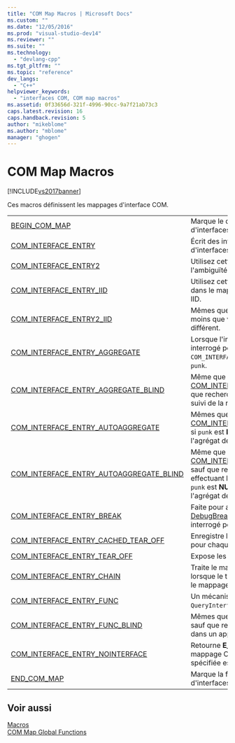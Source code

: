 ```yaml
---
title: "COM Map Macros | Microsoft Docs"
ms.custom: ""
ms.date: "12/05/2016"
ms.prod: "visual-studio-dev14"
ms.reviewer: ""
ms.suite: ""
ms.technology: 
  - "devlang-cpp"
ms.tgt_pltfrm: ""
ms.topic: "reference"
dev_langs: 
  - "C++"
helpviewer_keywords: 
  - "interfaces COM, COM map macros"
ms.assetid: 0f33656d-321f-4996-90cc-9a7f21ab73c3
caps.latest.revision: 16
caps.handback.revision: 5
author: "mikeblome"
ms.author: "mblome"
manager: "ghogen"
---
```

# COM Map Macros
[!INCLUDE[vs2017banner](../../assembler/inline/includes/vs2017banner.md)]

Ces macros définissent les mappages d'interface COM.  
  
|||  
|-|-|  
|[BEGIN\_COM\_MAP](../Topic/BEGIN_COM_MAP.md)|Marque le début des entrées de mappage d'interfaces COM.|  
|[COM\_INTERFACE\_ENTRY](../Topic/COM_INTERFACE_ENTRY%20Macros.md)|Écrit des interfaces dans le mappage d'interfaces COM.|  
|[COM\_INTERFACE\_ENTRY2](../Topic/COM_INTERFACE_ENTRY2.md)|Utilisez cette macro pour supprimer l'ambiguïté deux branches d'héritage.|  
|[COM\_INTERFACE\_ENTRY\_IID](../Topic/COM_INTERFACE_ENTRY_IID.md)|Utilisez cette macro pour écrire l'interface dans le mappage COM et pour spécifier son IID.|  
|[COM\_INTERFACE\_ENTRY2\_IID](../Topic/COM_INTERFACE_ENTRY2_IID.md)|Mêmes que [COM\_INTERFACE\_ENTRY2](../Topic/COM_INTERFACE_ENTRY2.md), à moins que vous puissiez spécifier un IID différent.|  
|[COM\_INTERFACE\_ENTRY\_AGGREGATE](../Topic/COM_INTERFACE_ENTRY_AGGREGATE.md)|Lorsque l'interface identifiée par `iid` est interrogé pour, `COM_INTERFACE_ENTRY_AGGREGATE` transféré à `punk`.|  
|[COM\_INTERFACE\_ENTRY\_AGGREGATE\_BLIND](../Topic/COM_INTERFACE_ENTRY_AGGREGATE_BLIND.md)|Même que [COM\_INTERFACE\_ENTRY\_AGGREGATE](../Topic/COM_INTERFACE_ENTRY_AGGREGATE.md), sauf que recherchant tout IID une en effectuant le suivi de la requête à `punk`.|  
|[COM\_INTERFACE\_ENTRY\_AUTOAGGREGATE](../Topic/COM_INTERFACE_ENTRY_AUTOAGGREGATE.md)|Mêmes que [COM\_INTERFACE\_ENTRY\_AGGREGATE](../Topic/COM_INTERFACE_ENTRY_AGGREGATE.md), sauf si `punk` est **NULL**, il crée automatiquement l'agrégat décrit par `clsid`.|  
|[COM\_INTERFACE\_ENTRY\_AUTOAGGREGATE\_BLIND](../Topic/COM_INTERFACE_ENTRY_AUTOAGGREGATE_BLIND.md)|Même que [COM\_INTERFACE\_ENTRY\_AUTOAGGREGATE](../Topic/COM_INTERFACE_ENTRY_AUTOAGGREGATE.md), sauf que recherchant tout IID une en effectuant le suivi de la requête à `punk`, et si `punk` est **NULL**, créant automatiquement l'agrégat décrit par `clsid`.|  
|[COM\_INTERFACE\_ENTRY\_BREAK](../Topic/COM_INTERFACE_ENTRY_BREAK.md)|Faite pour appeler votre programme [DebugBreak](http://msdn.microsoft.com/library/windows/desktop/ms679297) lorsque l'interface spécifiée est interrogé pour.|  
|[COM\_INTERFACE\_ENTRY\_CACHED\_TEAR\_OFF](../Topic/COM_INTERFACE_ENTRY_CACHED_TEAR_OFF.md)|Enregistre les données d'interface spécifique pour chaque instance.|  
|[COM\_INTERFACE\_ENTRY\_TEAR\_OFF](../Topic/COM_INTERFACE_ENTRY_TEAR_OFF.md)|Expose les interfaces volantes.|  
|[COM\_INTERFACE\_ENTRY\_CHAIN](../Topic/COM_INTERFACE_ENTRY_CHAIN.md)|Traite le mappage COM de la classe de base lorsque le traitement atteint cette entrée dans le mappage COM.|  
|[COM\_INTERFACE\_ENTRY\_FUNC](../Topic/COM_INTERFACE_ENTRY_FUNC.md)|Un mécanisme général pour raccorder dans `QueryInterface` ATL la logique.|  
|[COM\_INTERFACE\_ENTRY\_FUNC\_BLIND](../Topic/COM_INTERFACE_ENTRY_FUNC_BLIND.md)|Mêmes que [COM\_INTERFACE\_ENTRY\_FUNC](../Topic/COM_INTERFACE_ENTRY_FUNC.md), sauf que recherchant tous résultats de l'IID dans un appel à `func`.|  
|[COM\_INTERFACE\_ENTRY\_NOINTERFACE](../Topic/COM_INTERFACE_ENTRY_NOINTERFACE.md)|Retourne **E\_NOINTERFACE** et se termine le mappage COM traitement lorsque l'interface spécifiée est interrogé pour.|  
|[END\_COM\_MAP](../Topic/END_COM_MAP.md)|Marque la fin des entrées de mappage d'interfaces COM.|  
  
## Voir aussi  
 [Macros](../../atl/reference/atl-macros.md)   
 [COM Map Global Functions](../../atl/reference/com-map-global-functions.md)